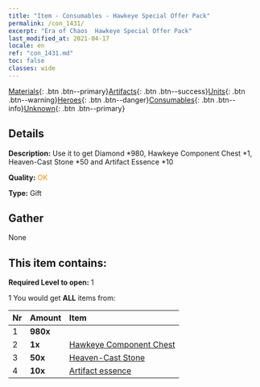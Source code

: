 ```yaml
---
title: "Item - Consumables - Hawkeye Special Offer Pack"
permalink: /con_1431/
excerpt: "Era of Chaos  Hawkeye Special Offer Pack"
last_modified_at: 2021-04-17
locale: en
ref: "con_1431.md"
toc: false
classes: wide
---
```

 [Materials](/Items/){: .btn .btn--primary}[Artifacts](/Items/Artifacts/){: .btn .btn--success}[Units](/Items/Units/){: .btn .btn--warning}[Heroes](/Items/Heroes/){: .btn .btn--danger}[Consumables](/Items/Consumables/){: .btn .btn--info}[Unknown](/Items/Unknown/){: .btn .btn--primary}

## Details
 **Description:** Use it to get Diamond *980, Hawkeye Component Chest *1, Heaven-Cast Stone *50 and Artifact Essence *10

 **Quality:** <span style="color: #FF8C00">OK</span>

 **Type:** Gift

## Gather

  None

## This item contains:

 **Required Level to open:** 1

 1 You would get **ALL** items  from:

  | Nr | Amount |     Item    |
  |:---|:-------|:------------|
  | 1 |  **980x** | <i class="fas fa-gem"/> |  | 
  | 2 |  **1x** | [Hawkeye Component Chest](/Items/con_1349/) |  | 
  | 3 |  **50x** | [Heaven-Cast Stone](/Items/art_188/) |  | 
  | 4 |  **10x** | [Artifact essence](/Items/con_905/) |  | 
